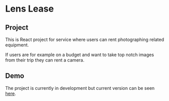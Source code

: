 
# Lens Lease

## Project
This is React project for service where users can rent photographing related equipment.

If users are for example on a budget and want to take top notch images from their trip they can rent a camera.

## Demo
The project is currently in development but current version can be seen [here](https://lenslease.vercel.app/). 


